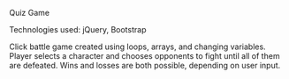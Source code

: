 Quiz Game

Technologies used: jQuery, Bootstrap

Click battle game created using loops, arrays, and changing variables. Player selects a character and chooses opponents to fight until all of them are defeated. Wins and losses are both possible, depending on user input.
